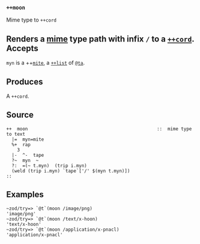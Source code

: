 ### `++moon`

Mime type to `++cord`

Renders a [mime](http://en.wikipedia.org/wiki/MIME) type path with infix
`/` to a [`++cord`]().
Accepts
-------

`myn` is a ++[`mite`](), a [`++list`]() of [`@ta`]().

Produces
--------

A `++cord`.

Source
------

    ++  moon                                                ::  mime type to text
      |=  myn=mite
      %+  rap
        3
      |-  ^-  tape
      ?~  myn  ~
      ?:  =(~ t.myn)  (trip i.myn)
      (weld (trip i.myn) `tape`['/' $(myn t.myn)])
    ::

Examples
--------

    ~zod/try=> `@t`(moon /image/png)
    'image/png'
    ~zod/try=> `@t`(moon /text/x-hoon)
    'text/x-hoon'
    ~zod/try=> `@t`(moon /application/x-pnacl)
    'application/x-pnacl'


